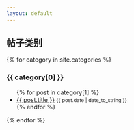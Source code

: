```yaml
---
layout: default
---
```


<!-- <h2 id="top-title">文章列表</h2> -->
<!-- <ul>
{% for post in site.posts %}
  <li class="post-{{ post.category }} post-{{ post.categories }}">
    <a href="{{ post.url }}">{{ post.title }}</a><small>{{ post.date | date_to_string }}</small>
  </li>
{% endfor %}
</ul> -->

<h2 id="top-title">帖子类别</h2>
{% for category in site.categories %}
  <h3>{{ category[0] }}</h3>
  <ul>
    {% for post in category[1] %}
      <li>
        <a href="{{ post.url }}">{{ post.title }}</a>
        <small>{{ post.date | date_to_string }}</small>
      </li>
    {% endfor %}
  </ul>
{% endfor %}

<!-- post >> content - excerpt - output - previous - id - url - relative_path - next - path - collection - draft - categories - layout - title - tags - date - slug - ext -->